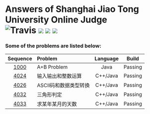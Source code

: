 Answers of Shanghai Jiao Tong University Online Judge  
![Travis](https://img.shields.io/travis/rust-lang/rust.svg?style=flat)
![](https://img.shields.io/badge/Language-C++-orange.svg?style=flat)
![](https://img.shields.io/badge/Language-Java-orange.svg?style=flat)
![](https://img.shields.io/badge/Answers-5-blue.svg)
========
### Some of the problems are listed below:
|                 Sequence                 | Problem       | Language |  Build  |
| :--------------------------------------: | :------------ | :------: | :-----: |
| [1000](https://acm.sjtu.edu.cn/OnlineJudge/problem/1000) | A+B Problem   |   Java   | Passing |
| [4024](https://acm.sjtu.edu.cn/OnlineJudge/problem/4024) | 输入输出和整数运算     | C++/Java | Passing |
| [4026](https://acm.sjtu.edu.cn/OnlineJudge/problem/4026) | ASCII码和数据类型转换 | C++/Java | Passing |
| [4032](https://acm.sjtu.edu.cn/OnlineJudge/problem/4032) | 三角形判定         | C++/Java | Passing |
| [4033](https://acm.sjtu.edu.cn/OnlineJudge/problem/4033) | 求某年某月的天数      | C++/Java | Passing |
